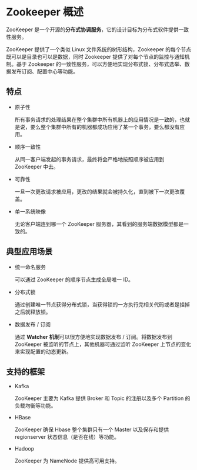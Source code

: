 # Zookeeper 概述

ZooKeeper 是一个开源的**分布式协调服务**，它的设计目标为分布式软件提供一致性服务。

ZooKeeper 提供了一个类似 Linux 文件系统的树形结构，Zookeeper 的每个节点既可以是目录也可以是数据，同时 Zookeeper 提供了对每个节点的监控与通知机制。基于 Zookeeper 的一致性服务，可以方便地实现分布式锁、分布式选举、数据发布订阅、配置中心等功能。

## 特点

- 原子性

  所有事务请求的处理结果在整个集群中所有机器上的应用情况是一致的，也就是说，要么整个集群中所有的机器都成功应用了某一个事务，要么都没有应用。

- 顺序一致性

  从同一客户端发起的事务请求，最终将会严格地按照顺序被应用到 ZooKeeper 中去。

- 可靠性

  一旦一次更改请求被应用，更改的结果就会被持久化，直到被下一次更改覆盖。

- 单一系统映像 

  无论客户端连到哪一个 ZooKeeper 服务器，其看到的服务端数据模型都是一致的。

## 典型应用场景

- 统一命名服务

  可以通过 ZooKeeper 的顺序节点生成全局唯一 ID。

- 分布式锁

  通过创建唯一节点获得分布式锁，当获得锁的一方执行完相关代码或者是挂掉之后就释放锁。

- 数据发布 / 订阅

  通过 **Watcher 机制**可以很方便地实现数据发布 / 订阅。将数据发布到 ZooKeeper 被监听的节点上，其他机器可通过监听 ZooKeeper 上节点的变化来实现配置的动态更新。

## 支持的框架

- Kafka

  ZooKeeper 主要为 Kafka 提供 Broker 和 Topic 的注册以及多个 Partition 的负载均衡等功能。

- HBase

  ZooKeeper  确保 Hbase 整个集群只有一个 Master 以及保存和提供 regionserver 状态信息（是否在线）等功能。

- Hadoop

  ZooKeeper 为 NameNode 提供高可用支持。